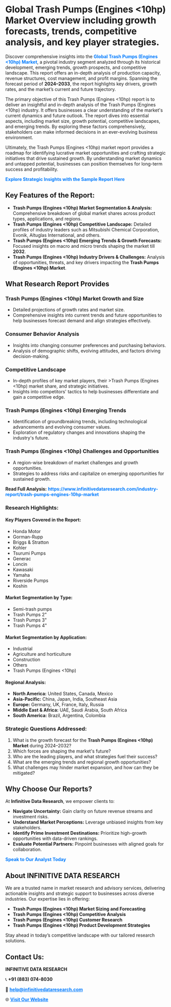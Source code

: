 <h1>Global Trash Pumps (Engines <10hp) Market Overview including growth forecasts, trends, competitive analysis, and key player strategies.</h1>
<p>
Discover comprehensive insights into the 
<a href="https://www.infinitivedataresearch.com/industry-report/trash-pumps-engines-10hp-market" rel="dofollow" style="color: #007BFF; text-decoration: none;"><strong>Global Trash Pumps (Engines <10hp) Market</strong></a>, a pivotal industry segment analyzed through its historical development, emerging trends, growth prospects, and competitive landscape. This report offers an in-depth analysis of production capacity, revenue structures, cost management, and profit margins. Spanning the forecast period of <strong>2024–2033</strong>, the report highlights key drivers, growth rates, and the market’s current and future trajectory.
</p>
<p>
The primary objective of this Trash Pumps (Engines <10hp) report is to deliver an insightful and in-depth analysis of the Trash Pumps (Engines <10hp) industry. It offers businesses a clear understanding of the market's current dynamics and future outlook. The report dives into essential aspects, including market size, growth potential, competitive landscapes, and emerging trends. By exploring these factors comprehensively, stakeholders can make informed decisions in an ever-evolving business environment.
</p>
<p>
Ultimately, the Trash Pumps (Engines <10hp) market report provides a roadmap for identifying lucrative market opportunities and crafting strategic initiatives that drive sustained growth. By understanding market dynamics and untapped potential, businesses can position themselves for long-term success and profitability.
</p>
<p>
<a href="https://www.infinitivedataresearch.com/request-sample/reportId=110769" style="color: #007BFF; text-decoration: none;"><strong>Explore Strategic Insights with the Sample Report Here</strong></a>
</p>

<h2>Key Features of the Report:</h2>
<ul>
<li><strong>Trash Pumps (Engines <10hp) Market Segmentation & Analysis:</strong> Comprehensive breakdown of global market shares across product types, applications, and regions.</li>
<li><strong>Trash Pumps (Engines <10hp) Competitive Landscape:</strong> Detailed profiles of industry leaders such as Mitsubishi Chemical Corporation, Evonik, Altuglas International, and others.</li>
<li><strong>Trash Pumps (Engines <10hp) Emerging Trends & Growth Forecasts:</strong> Focused insights on macro and micro trends shaping the market till <strong>2032</strong>.</li>
<li><strong>Trash Pumps (Engines <10hp) Industry Drivers & Challenges:</strong> Analysis of opportunities, threats, and key drivers impacting the <strong>Trash Pumps (Engines <10hp) Market</strong>.</li>
</ul>

<h2>What Research Report Provides</h2>
<h3>Trash Pumps (Engines <10hp) Market Growth and Size</h3>
<ul>
<li>Detailed projections of growth rates and market size.</li>
<li>Comprehensive insights into current trends and future opportunities to help businesses forecast demand and align strategies effectively.</li>
</ul>

<h3>Consumer Behavior Analysis</h3>
<ul>
<li>Insights into changing consumer preferences and purchasing behaviors.</li>
<li>Analysis of demographic shifts, evolving attitudes, and factors driving decision-making.</li>
</ul>

<h3>Competitive Landscape</h3>
<ul>
<li>In-depth profiles of key market players, their >Trash Pumps (Engines <10hp) market share, and strategic initiatives.</li>
<li>Insights into competitors' tactics to help businesses differentiate and gain a competitive edge.</li>
</ul>

<h3>Trash Pumps (Engines <10hp) Emerging Trends</h3>
<ul>
<li>Identification of groundbreaking trends, including technological advancements and evolving consumer values.</li>
<li>Exploration of regulatory changes and innovations shaping the industry's future.</li>
</ul>

<h3>Trash Pumps (Engines <10hp) Challenges and Opportunities</h3>
<ul>
<li>A region-wise breakdown of market challenges and growth opportunities.</li>
<li>Strategies to address risks and capitalize on emerging opportunities for sustained growth.</li>
</ul>
<p><strong>Read Full Analysis:</strong> <a href="https://www.infinitivedataresearch.com/industry-report/trash-pumps-engines-10hp-market" rel="dofollow" style="color: #007BFF; text-decoration: none;"><strong>https://www.infinitivedataresearch.com/industry-report/trash-pumps-engines-10hp-market</strong></a></p>
<h3>Research Highlights:</h3>
<h4>Key Players Covered in the Report:</h4>
<ul><li>Honda Motor</li><li>Gorman-Rupp</li><li>Briggs &amp; Stratton</li><li>Kohler</li><li>Tsurumi Pumps</li><li>Generac</li><li>Loncin</li><li>Kawasaki</li><li>Yamaha</li><li>Riverside Pumps</li><li>Koshin</li></ul>
<h4>Market Segmentation by Type:</h4>
<ul><li>Semi-trash pumps</li><li>Trash Pumps 2&quot;</li><li>Trash Pumps 3&quot;</li><li>Trash Pumps 4&quot;</li></ul>
<h4>Market Segmentation by Application:</h4>
<ul><li>Industrial</li><li>Agriculture and horticulture</li><li>Construction</li><li>Others</li><li>Trash Pumps (Engines &lt;10hp)</li></ul>

<h4>Regional Analysis:</h4>
<ul>
<li><strong>North America:</strong> United States, Canada, Mexico</li>
<li><strong>Asia-Pacific:</strong> China, Japan, India, Southeast Asia</li>
<li><strong>Europe:</strong> Germany, UK, France, Italy, Russia</li>
<li><strong>Middle East & Africa:</strong> UAE, Saudi Arabia, South Africa</li>
<li><strong>South America:</strong> Brazil, Argentina, Colombia</li>
</ul>

<h3>Strategic Questions Addressed:</h3>
<ol>
<li>What is the growth forecast for the <strong>Trash Pumps (Engines <10hp) Market</strong> during 2024–2032?</li>
<li>Which forces are shaping the market's future?</li>
<li>Who are the leading players, and what strategies fuel their success?</li>
<li>What are the emerging trends and regional growth opportunities?</li>
<li>What challenges may hinder market expansion, and how can they be mitigated?</li>
</ol>

<h2>Why Choose Our Reports?</h2>
<p>At <strong>Infinitive Data Research</strong>, we empower clients to:</p>
<ul>
<li><strong>Navigate Uncertainty:</strong> Gain clarity on future revenue streams and investment risks.</li>
<li><strong>Understand Market Perceptions:</strong> Leverage unbiased insights from key stakeholders.</li>
<li><strong>Identify Prime Investment Destinations:</strong> Prioritize high-growth opportunities with data-driven rankings.</li>
<li><strong>Evaluate Potential Partners:</strong> Pinpoint businesses with aligned goals for collaboration.</li>
</ul>
<p><a href="https://www.infinitivedataresearch.com/industry-report/trash-pumps-engines-10hp-market" rel="dofollow" style="color: #007BFF; text-decoration: none;"><strong>Speak to Our Analyst Today</strong></a></p>

<h2>About INFINITIVE DATA RESEARCH</h2>
<p>We are a trusted name in market research and advisory services, delivering actionable insights and strategic support to businesses across diverse industries. Our expertise lies in offering:</p>
<ul>
<li><strong>Trash Pumps (Engines <10hp) Market Sizing and Forecasting</strong></li>
<li><strong>Trash Pumps (Engines <10hp) Competitive Analysis</strong></li>
<li><strong>Trash Pumps (Engines <10hp) Customer Research</strong></li>
<li><strong>Trash Pumps (Engines <10hp) Product Development Strategies</strong></li>
</ul>
<p>Stay ahead in today’s competitive landscape with our tailored research solutions.</p>

<h2>Contact Us:</h2>
<p><strong>INFINITIVE DATA RESEARCH</strong></p>
<p>📞 <strong>+91 (883) 074-8030</strong></p>
<p>📧 <strong><a href="mailto:help@infinitivedataresearch.com" style="color: #007BFF;">help@infinitivedataresearch.com</a></strong></p>
<p>🌐 <strong><a href="https://www.infinitivedataresearch.com" rel="dofollow" style="color: #007BFF;">Visit Our Website</a></strong></p>